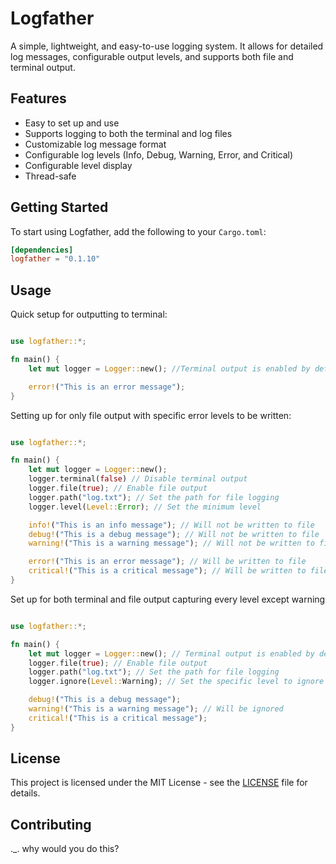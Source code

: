 # Logfather

A simple, lightweight, and easy-to-use logging system. It allows for detailed log messages, configurable output levels, and supports both file and terminal output.

## Features
- Easy to set up and use
- Supports logging to both the terminal and log files
- Customizable log message format
- Configurable log levels (Info, Debug, Warning, Error, and Critical)
- Configurable level display
- Thread-safe

## Getting Started
To start using Logfather, add the following to your `Cargo.toml`:
```toml
[dependencies]
logfather = "0.1.10"
```

## Usage
Quick setup for outputting to terminal:
```rust

use logfather::*;

fn main() {
    let mut logger = Logger::new(); //Terminal output is enabled by default

    error!("This is an error message");
}
```
Setting up for only file output with specific error levels to be written:
```rust

use logfather::*;

fn main() {
    let mut logger = Logger::new();
    logger.terminal(false) // Disable terminal output 
    logger.file(true); // Enable file output
    logger.path("log.txt"); // Set the path for file logging
    logger.level(Level::Error); // Set the minimum level

    info!("This is an info message"); // Will not be written to file
    debug!("This is a debug message"); // Will not be written to file
    warning!("This is a warning message"); // Will not be written to file

    error!("This is an error message"); // Will be written to file
    critical!("This is a critical message"); // Will be written to file
}
```
Set up for both terminal and file output capturing every level except warning
```rust

use logfather::*;

fn main() {
    let mut logger = Logger::new(); // Terminal output is enabled by default
    logger.file(true); // Enable file output
    logger.path("log.txt"); // Set the path for file logging
    logger.ignore(Level::Warning); // Set the specific level to ignore

    debug!("This is a debug message");
    warning!("This is a warning message"); // Will be ignored
    critical!("This is a critical message");
}
```

## License
This project is licensed under the MIT License - see the [LICENSE](LICENSE) file for details.

## Contributing
._. why would you do this?
